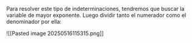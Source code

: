 Para resolver este tipo de indeterminaciones, tendremos que buscar la variable de mayor exponente. Luego dividir tanto el numerador como el denominador por ella:

![[Pasted image 20250516115315.png]]